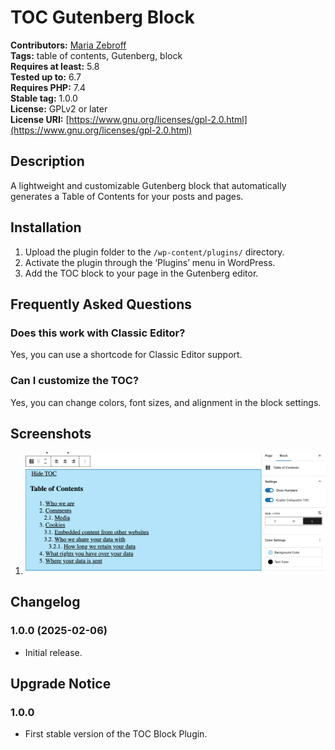 # TOC Gutenberg Block

**Contributors:** [Maria Zebroff](https://github.com/your-github-username)  
**Tags:** table of contents, Gutenberg, block  
**Requires at least:** 5.8  
**Tested up to:** 6.7  
**Requires PHP:** 7.4  
**Stable tag:** 1.0.0  
**License:** GPLv2 or later  
**License URI:** [https://www.gnu.org/licenses/gpl-2.0.html](https://www.gnu.org/licenses/gpl-2.0.html)  

## Description

A lightweight and customizable Gutenberg block that automatically generates a Table of Contents for your posts and pages.

## Installation

1. Upload the plugin folder to the `/wp-content/plugins/` directory.  
2. Activate the plugin through the ‘Plugins’ menu in WordPress.  
3. Add the TOC block to your page in the Gutenberg editor.  

## Frequently Asked Questions

### Does this work with Classic Editor?
Yes, you can use a shortcode for Classic Editor support.

### Can I customize the TOC?
Yes, you can change colors, font sizes, and alignment in the block settings.

## Screenshots

1. ![TOC block in Gutenberg](assets/screenshot-1.png)  

## Changelog

### 1.0.0 (2025-02-06)
- Initial release.

## Upgrade Notice

### 1.0.0
- First stable version of the TOC Block Plugin.
